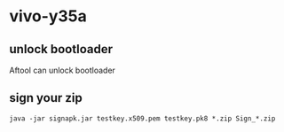 # vivo-y35a
## unlock bootloader
 Aftool can unlock bootloader
## sign your zip
``` java -jar signapk.jar testkey.x509.pem testkey.pk8 *.zip Sign_*.zip ```

